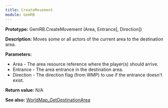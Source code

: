 ```yaml
---
title: CreateMovement
module: GemRB
---
```


**Prototype:** GemRB.CreateMovement (Area, Entrance[, Direction])

**Description:** Moves some or all actors of the current area to the destination area.

**Parameters:**
  * Area - The area resource reference where the player(s) should arrive.
  * Entrance - The area entrance in the destination area.
  * Direction - The direction flag (from WMP) to use if the entrance doesn't exist.

**Return value:** N/A

**See also:** [WorldMap_GetDestinationArea](WorldMap_GetDestinationArea.md)

